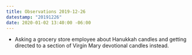 ```yaml
---
title: Observations 2019-12-26
datestamp: "20191226"
date: 2020-01-02 13:40:00 -06:00
---
```


- Asking a grocery store employee about Hanukkah candles and getting directed to a section of Virgin Mary devotional candles instead.
